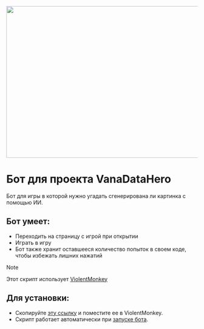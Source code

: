 <p align="center"><img src="https://www.block-chain24.com/sites/default/files/styles/full_bg/public/big/vana_data_hero.png?itok=U_rcKQ6W" width="600" height="400" /></p>

# Бот для проекта VanaDataHero
Бот для игры в которой нужно угадать сгенерирована ли картинка с помощью ИИ.
## Бот умеет: 
- Переходить на страницу с игрой при открытии
- Играть в игру
- Бот также хранит оставшееся количество попыток в своем коде, чтобы избежать лишних нажатий

> [!NOTE]
> Этот скрипт использует [ViolentMonkey](https://violentmonkey.github.io)

## Для установки:
- Скопируйте [эту ссылку](https://github.com/xorascs/Vana/raw/main/vana.js) и поместите ее в ViolentMonkey.
- Скрипт работает автоматически при [запуске бота](https://t.me/VanaDataHeroBot/VanaDataHero?startapp=498224441).
